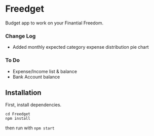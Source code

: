 # Freedget

Budget app to work on your Finantial Freedom.

### Change Log

- Added monthly expected category expense distribution pie chart

### To Do

- Expense/Income list & balance
- Bank Account balance

## Installation

First, install dependencies.

```
cd Freedget
npm install
```
then run with
```npm start```



